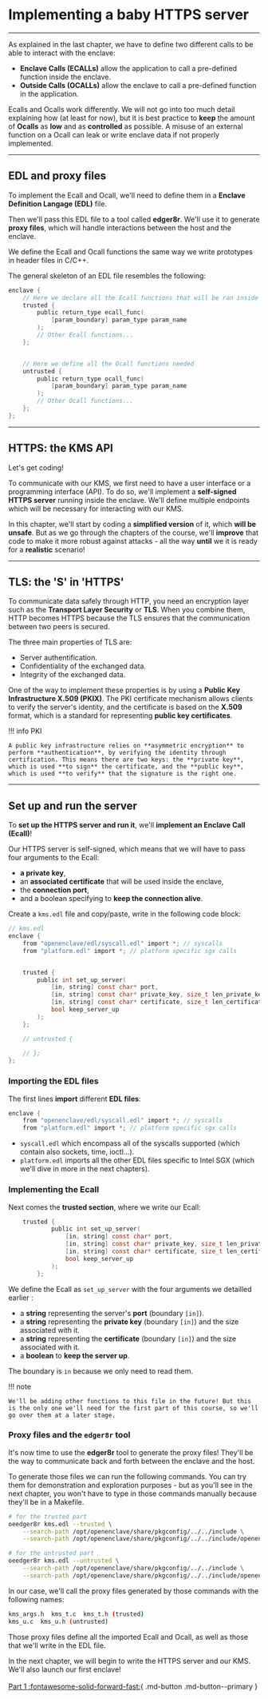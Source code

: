 # Implementing a baby HTTPS server
___________________________________________________

As explained in the last chapter, we have to define two different calls to be able to interact with the enclave:

- **Enclave Calls (ECALLs)** allow the application to call a pre-defined function inside the enclave.  
- **Outside Calls (OCALLs)** allow the enclave to call a pre-defined function in the application. 

Ecalls and Ocalls work differently. We will not go into too much detail explaining how (at least for now), but it is best practice to **keep** the amount of **Ocalls** as **low** and as **controlled** as possible. A misuse of an external function on a Ocall can leak or write enclave data if not properly implemented.

___________________________________________________
## EDL and proxy files

To implement the Ecall and Ocall, we'll need to define them in a **Enclave Definition Langage (EDL)** file. 

Then we'll pass this EDL file to a tool called **edger8r**. We'll use it to generate **proxy files**, which will handle interactions between the host and the enclave. 

We define the Ecall and Ocall functions the same way we write prototypes in header files in C/C++. 

The general skeleton of an EDL file resembles the following: 

```C
enclave {
    // Here we declare all the Ecall functions that will be ran inside the enclave 
    trusted {
        public return_type ecall_func(
            [param_boundary] param_type param_name
        );
        // Other Ecall functions...
    };


    // Here we define all the Ocall functions needed 
    untrusted {
        public return_type ocall_func(
            [param_boundary] param_type param_name
        );
        // Other Ocall functions... 
    };
};
```

________________________________
## HTTPS: the KMS API

Let's get coding! 

To communicate with our KMS, we first need to have a user interface or a programming interface (API). To do so, we'll implement a **self-signed HTTPS server** running inside the enclave. We'll define multiple endpoints which will be necessary for interacting with our KMS.

In this chapter, we'll start by coding a **simplified version** of it, which **will be unsafe**. But as we go through the chapters of the course, we'll **improve** that code to make it more robust against attacks - all the way **until** we it is ready for a **realistic** scenario! 

___________________________________________
## TLS: the 'S' in 'HTTPS'

To communicate data safely through HTTP, you need an encryption layer such as the **Transport Layer Security** or **TLS**. When you combine them, HTTP becomes HTTPS because the TLS ensures that the communication between two peers is secured.

The three main properties of TLS are:

- Server authentification. 
- Confidentiality of the exchanged data. 
- Integrity of the exchanged data. 

One of the way to implement these properties is by using a **Public Key Infrastructure X.509 (PKIX)**. The PKI certificate mechanism allows clients to verify the server's identity, and the certificate is based on the **X.509** format, which is a standard for representing **public key certificates**. 

!!! info PKI

	A public key infrastructure relies on **asymmetric encryption** to perform **authentication**, by verifying the identity through certification. This means there are two keys: the **private key**, which is used **to sign** the certificate, and the **public key**, which is used **to verify** that the signature is the right one. 

___________________________________
## Set up and run the server

To **set up the HTTPS server and run it**, we'll **implement an Enclave Call (Ecall)**! 

Our HTTPS server is self-signed, which means that we will have to pass four arguments to the Ecall: 

+ **a private key**,
+ an **associated certificate** that will be used inside the enclave,
+ the **connection port**,
+ and a boolean specifying to **keep the connection alive**. 

Create a `kms.edl` file and copy/paste, write in the following code block:

```c
// kms.edl
enclave {
    from "openenclave/edl/syscall.edl" import *; // syscalls
    from "platform.edl" import *; // platform specific sgx calls


    trusted {
        public int set_up_server(
            [in, string] const char* port, 
            [in, string] const char* private_key, size_t len_private_key,
            [in, string] const char* certificate, size_t len_certificate, 
            bool keep_server_up
        );
    };

    // untrusted {

    // };
};
```

### Importing the EDL files

The first lines **import** different **EDL files**: 

```c
enclave {
    from "openenclave/edl/syscall.edl" import *; // syscalls
    from "platform.edl" import *; // platform specific sgx calls
```

+ `syscall.edl` which encompass all of the syscalls supported (which contain also sockets, time, ioctl...). 
+ `platform.edl` imports all the other EDL files specific to Intel SGX (which we'll dive in more in the next chapters). 

### Implementing the Ecall

Next comes the **trusted section**, where we write our Ecall:

```c
	trusted {
			public int set_up_server(
				[in, string] const char* port, 
				[in, string] const char* private_key, size_t len_private_key,
				[in, string] const char* certificate, size_t len_certificate, 
				bool keep_server_up
			);
		};
```  

We define the Ecall as `set_up_server` with the four arguments we detailled earlier : 

+ a **string** representing the server's **port** (boundary `[in]`). 
+ a **string** representing the **private key** (boundary `[in]`) and the size associated with it.
+ a **string** representing the **certificate** (boundary `[in]`) and the size associated with it. 
+ a **boolean** to **keep the server up**. 

The boundary is `in` because we only need to read them.

!!! note

    We'll be adding other functions to this file in the future! But this is the only one we'll need for the first part of this course, so we'll go over them at a later stage.

### Proxy files and the `edger8r` tool

It's now time to use the **edger8r** tool to generate the proxy files! They'll be the way to communicate back and forth between the enclave and the host. 

To generate those files we can run the following commands. You can try them for demonstration and exploration purposes - but as you'll see in the next chapter, you won't have to type in those commands manually because they'll be in a Makefile. 

```bash
# for the trusted part
oeedger8r kms.edl --trusted \
    --search-path /opt/openenclave/share/pkgconfig/../../include \
    --search-path /opt/openenclave/share/pkgconfig/../../include/openenclave/edl/sgx 

# for the untrusted part 
oeedger8r kms.edl --untrusted \
    --search-path /opt/openenclave/share/pkgconfig/../../include \
    --search-path /opt/openenclave/share/pkgconfig/../../include/openenclave/edl/sgx 

```

In our case, we'll call the proxy files generated by those commands with the following names:

```bash
kms_args.h  kms_t.c  kms_t.h (trusted) 
kms_u.c  kms_u.h (untrusted)
```

Those proxy files define all the imported Ecall and Ocall, as well as those that we'll write in the EDL file.   


In the next chapter, we will begin to write the HTTPS server and our KMS. We'll also launch our first enclave! 
<br />
<br />
[Part 1 :fontawesome-solid-forward-fast:](./part1_running_kms_enclave.md){ .md-button .md-button--primary }
